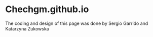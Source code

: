 # Chechgm.github.io
The coding and design of this page was done by Sergio Garrido and Katarzyna Zukowska
